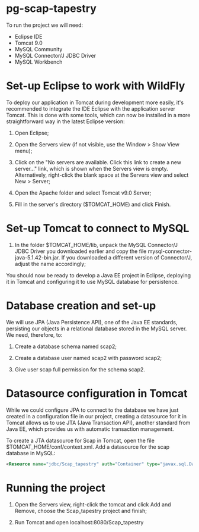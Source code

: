 # pg-scap-tapestry
To run the project we will need:

* Eclipse IDE
* Tomcat 9.0
* MySQL Community 
* MySQL Connector/J JDBC Driver
* MySQL Workbench 

# Set-up Eclipse to work with WildFly
To deploy our application in Tomcat during development more easily, it's recommended to integrate the IDE Eclipse with the application server Tomcat. This is done with some tools, which can now be installed in a more straightforward way in the latest Eclipse version:

1. Open Eclipse;

2. Open the Servers view (if not visible, use the Window > Show View menu);

3. Click on the "No servers are available. Click this link to create a new server..." link, which is shown when the Servers view is empty. Alternatively, right-click the blank space at the Servers view and select New > Server;

4. Open the Apache folder and select Tomcat v9.0 Server;

5. Fill in the server's directory ($TOMCAT_HOME) and click Finish.

# Set-up Tomcat to connect to MySQL
1. In the folder $TOMCAT_HOME/lib, unpack the MySQL Connector/J JDBC Driver you downloaded earlier and copy the file mysql-connector-java-5.1.42-bin.jar. If you downloaded a different version of Connector/J, adjust the name accordingly;

You should now be ready to develop a Java EE project in Eclipse, deploying it in Tomcat and configuring it to use MySQL database for persistence. 

# Database creation and set-up
We will use JPA (Java Persistence API), one of the Java EE standards, persisting our objects in a relational database stored in the MySQL server. We need, therefore, to:

1. Create a database schema named scap2;

2. Create a database user named scap2 with password scap2;

3. Give user scap full permission for the schema scap2.

# Datasource configuration in Tomcat
While we could configure JPA to connect to the database we have just created in a configuration file in our project, creating a datasource for it in Tomcat allows us to use JTA (Java Transaction API), another standard from Java EE, which provides us with automatic transaction management.

To create a JTA datasource for Scap in Tomcat, open the file $TOMCAT_HOME/conf/context.xml. Add a datasource for the scap database in MySQL:
```xml
<Resource name="jdbc/Scap_tapestry" auth="Container" type="javax.sql.DataSource" maxTotal="100" maxIdle="30" maxWaitMillis="10000" username="scap2" password="scap2" driverClassName="com.mysql.jdbc.Driver" url="jdbc:mysql://localhost:3306/scap2"/>
```

# Running the project
1. Open the Servers view, right-click the tomcat and click Add and Remove, choose the Scap_tapestry project and finish;

2. Run Tomcat and open localhost:8080/Scap_tapestry
